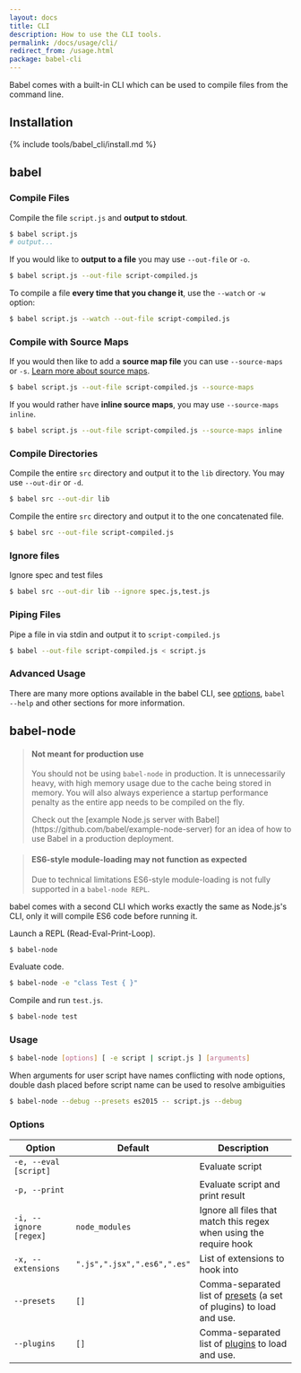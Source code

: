 ```yaml
---
layout: docs
title: CLI
description: How to use the CLI tools.
permalink: /docs/usage/cli/
redirect_from: /usage.html
package: babel-cli
---
```


<p class="lead">
  Babel comes with a built-in CLI which can be used to compile files from the
  command line.
</p>

## Installation

{% include tools/babel_cli/install.md %}

## babel

### Compile Files

Compile the file `script.js` and **output to stdout**.

```sh
$ babel script.js
# output...
```

If you would like to **output to a file** you may use `--out-file` or `-o`.

```sh
$ babel script.js --out-file script-compiled.js
```

To compile a file **every time that you change it**, use the `--watch` or `-w` option:

```sh
$ babel script.js --watch --out-file script-compiled.js
```

### Compile with Source Maps

If you would then like to add a **source map file** you can use
`--source-maps` or `-s`. [Learn more about source maps](http://www.html5rocks.com/en/tutorials/developertools/sourcemaps/).

```sh
$ babel script.js --out-file script-compiled.js --source-maps
```

If you would rather have **inline source maps**, you may use `--source-maps inline`.

```sh
$ babel script.js --out-file script-compiled.js --source-maps inline
```

### Compile Directories

Compile the entire `src` directory and output it to the `lib` directory. You may use `--out-dir` or `-d`.

```sh
$ babel src --out-dir lib
```

Compile the entire `src` directory and output it to the one concatenated file.

```sh
$ babel src --out-file script-compiled.js
```

### Ignore files

Ignore spec and test files

```sh
$ babel src --out-dir lib --ignore spec.js,test.js
```

### Piping Files

Pipe a file in via stdin and output it to `script-compiled.js`

```sh
$ babel --out-file script-compiled.js < script.js
```

### Advanced Usage

There are many more options available in the babel CLI, see [options](/docs/usage/options/), `babel --help` and other sections for more information.

## babel-node

<blockquote class="babel-callout babel-callout-warning">
  <h4>Not meant for production use</h4>
  <p>
    You should not be using <code>babel-node</code> in production. It is unnecessarily heavy,
    with high memory usage due to the cache being stored in memory. You will also always
    experience a startup performance penalty as the entire app needs to be compiled on the fly.
  </p>
  <p>
    Check out the [example Node.js server with Babel](https://github.com/babel/example-node-server)
    for an idea of how to use Babel in a production deployment.
  </p>
</blockquote>
<blockquote class="babel-callout babel-callout-info">
  <h4>ES6-style module-loading may not function as expected</h4>
  <p>
    Due to technical limitations ES6-style module-loading is not fully supported in a <code>babel-node REPL</code>.
  </p>
</blockquote>


babel comes with a second CLI which works exactly the same as Node.js's CLI, only
it will compile ES6 code before running it.

Launch a REPL (Read-Eval-Print-Loop).

```sh
$ babel-node
```

Evaluate code.

```sh
$ babel-node -e "class Test { }"
```

Compile and run `test.js`.

```sh
$ babel-node test
```

### Usage

```sh
$ babel-node [options] [ -e script | script.js ] [arguments]
```

When arguments for user script have names conflicting with node options, double dash placed before script name can be used to resolve ambiguities

```sh
$ babel-node --debug --presets es2015 -- script.js --debug
```

### Options

| Option                   | Default              | Description                     |
| ------------------------ | -------------------- | ------------------------------- |
| `-e, --eval [script]`    |                      | Evaluate script                 |
| `-p, --print`            |                      | Evaluate script and print result |
| `-i, --ignore [regex]`   | `node_modules`       | Ignore all files that match this regex when using the require hook |
| `-x, --extensions`       | `".js",".jsx",".es6",".es"` | List of extensions to hook into |
| `--presets`                | `[]`                 | Comma-separated list of [presets](/docs/plugins/#presets) (a set of plugins) to load and use. |
| `--plugins`                | `[]`                 | Comma-separated list of [plugins](/docs/plugins/) to load and use. |
